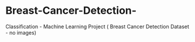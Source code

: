 # Breast-Cancer-Detection-
Classification - Machine Learning Project ( Breast Cancer Detection Dataset - no images)

